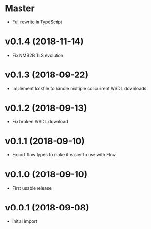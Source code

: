 # Master
* Full rewrite in TypeScript

# v0.1.4 (2018-11-14)
* Fix NMB2B TLS evolution

# v0.1.3 (2018-09-22)
* Implement lockfile to handle multiple concurrent WSDL downloads

# v0.1.2 (2018-09-13)
* Fix broken WSDL download

# v0.1.1 (2018-09-10)
* Export flow types to make it easier to use with Flow

# v0.1.0 (2018-09-10)
* First usable release

# v0.0.1 (2018-09-08)
* initial import
